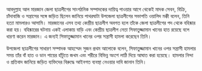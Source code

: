 আবদুল্লাহ আল মারজান জেলা ছাত্রলীগের সাংগঠনিক সম্পাদকের দায়িত্ব পাওয়ার আগে থেকেই মাদক সেবন, বিক্রি, চাঁদাবাজি ও সন্ত্রাসের সঙ্গে জড়িত ছিলেন জানিয়ে পাথরঘাটা উপজেলা ছাত্রলীগের সভাপতি ওয়ালিদ মক্কী বলেন, তিনি হত্যা মামলারও আসামি। মারজানের এসব তথ্য কেন্দ্রীয় ছাত্রলীগ অবগত হলে তাঁকে জেলা ছাত্রলীগের পদ থেকে বহিষ্কার করা হয়। বহিষ্কারের ঘটনায় একই এলাকায় বাড়ি এবং কেন্দ্রীয় ছাত্রলীগ নেতা সিফাতুজ্জামান খানের হাত রয়েছে বলে ধারণা করেন মারজান। এ জন্যই সিফাতুজ্জামান খানের ওপর সন্ত্রাসী হামলা করেছেন তিনি।

উপজেলা ছাত্রলীগের সাধারণ সম্পাদক আহম্মেদ সুজন প্রথম আলোকে বলেন, সিফাতুজ্জামান খানের ওপর সন্ত্রাসী হামলার সময় তাঁর বাঁ হাত ও ডান পায়ের হাঁটুতে জখম এবং শরীরে বিভিন্ন অংশে লাঠি দিয়ে আঘাত করা হয়েছে। হামলার নিন্দা ও প্রতিবাদ জানিয়ে জড়িত ব্যক্তিদের বিরুদ্ধে আইনগত ব্যবস্থা নেওয়ার দাবি জানান তিনি।
